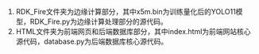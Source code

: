 1. RDK_Fire文件夹为边缘计算部分，其中x5m.bin为训练量化后的YOLO11模型，RDK_Fire.py为边缘计算处理部分的源代码。
2. HTML文件夹为前端网页和后端数据库部分，其中index.html为前端网站核心源代码，database.py为后端数据库核心源代码。
